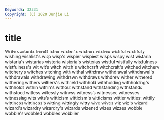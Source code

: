 ```yaml
---
Keywords: 32331
Copyright: (C) 2020 Junjie Li
---
```


# title

Write contents here!!!
isher 
wisher's 
wishers 
wishes 
wishful 
wishfully
wishing 
wishlist's 
wisp 
wisp's 
wispier 
wispiest 
wisps 
wispy 
wist 
wistaria
wistaria's 
wistarias 
wisteria 
wisteria's 
wisterias 
wistful 
wistfully 
wistfulness 
wistfulness's 
wit
wit's 
witch 
witch's 
witchcraft 
witchcraft's 
witched 
witchery 
witchery's 
witches 
witching
with 
withal 
withdraw 
withdrawal 
withdrawal's 
withdrawals 
withdrawing 
withdrawn 
withdraws 
withdrew
wither 
withered 
withering 
withers 
withers's 
withheld 
withhold 
withholding 
withholding's 
withholds
within 
within's 
without 
withstand 
withstanding 
withstands 
withstood 
witless 
witlessly 
witness
witness's 
witnessed 
witnesses 
witnessing 
wits 
wits's 
witticism 
witticism's 
witticisms 
wittier
wittiest 
wittily 
wittiness 
wittiness's 
witting 
wittingly 
witty 
wive 
wives 
wiz
wiz's 
wizard 
wizard's 
wizardry 
wizardry's 
wizards 
wizened 
wizes 
wizzes 
wobble
wobble's 
wobbled 
wobbles 
wobblier 
